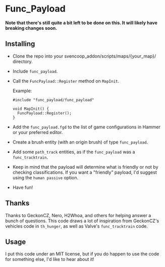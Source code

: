 # Func_Payload

**Note that there's still quite a bit left to be done on this. It will likely have breaking changes soon.**

## Installing
- Clone the repo into your svencoop_addon/scripts/maps/{your_map}/ directory.
- Include `func_payload`.
- Call the `FuncPayload::Register` method on `MapInit`.

  Example:
  ```
  #include "func_payload/func_payload"

  void MapInit() {
    FuncPayload::Register();
  }
  ```
- Add the `func_payload.fgd` to the list of game configurations in Hammer or your preferred editor.
- Create a brush entity (with an origin brush) of type `func_payload`.
- Add some `path_track` entities, as if the `func_payload` was a `func_tracktrain`.
- Keep in mind that the payload will determine what is friendly or not by checking classifications. If you want a "friendly" payload, I'd suggest using the `human passive` option.
- Have fun!

## Thanks
Thanks to GeckonCZ, Nero, H2Whoa, and others for helping answer a bunch of questions. This code draws a lot of inspiration from GeckonCZ's vehicles code in `th_hunger`, as well as Valve's `func_tracktrain` code.

## Usage
I put this code under an MIT license, but if you do happen to use the code for something else, I'd like to hear about it!
